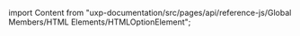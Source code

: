 
import Content from "uxp-documentation/src/pages/api/reference-js/Global Members/HTML Elements/HTMLOptionElement";

<Content query="product=xd"/>
